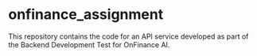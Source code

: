 # onfinance_assignment
This repository contains the code for an API service developed as part of the Backend Development Test for OnFinance AI. 
